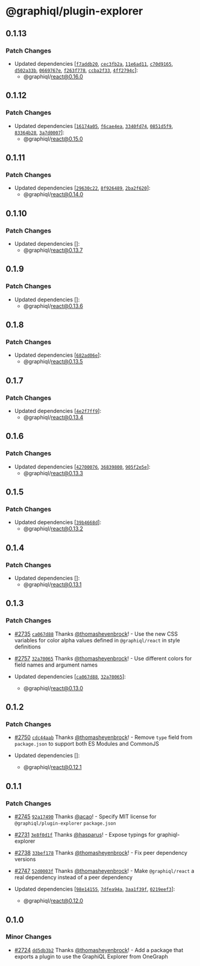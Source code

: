 # @graphiql/plugin-explorer

## 0.1.13

### Patch Changes

- Updated dependencies
  [[`f7addb20`](https://github.com/graphql/graphiql/commit/f7addb20c4a558fbfb4112c8ff095bbc8f9d9147),
  [`cec3fb2a`](https://github.com/graphql/graphiql/commit/cec3fb2a493c4a0c40df7dfad04e1a95ed35e786),
  [`11e6ad11`](https://github.com/graphql/graphiql/commit/11e6ad11e745c671eb320731697887bb8d7177b7),
  [`c70d9165`](https://github.com/graphql/graphiql/commit/c70d9165cc1ef8eb1cd0d6b506ced98c626597f9),
  [`d502a33b`](https://github.com/graphql/graphiql/commit/d502a33b4332f1025e947c02d7cfdc5799365c8d),
  [`0669767e`](https://github.com/graphql/graphiql/commit/0669767e1e2196a78cbefe3679a52bcbb341e913),
  [`f263f778`](https://github.com/graphql/graphiql/commit/f263f778cb95b9f413bd09ca56a43f5b9c2f6215),
  [`ccba2f33`](https://github.com/graphql/graphiql/commit/ccba2f33b67a03f492222f7afde1354cfd033b42),
  [`4ff2794c`](https://github.com/graphql/graphiql/commit/4ff2794c8b6032168e27252096cb276ce712878e)]:
  - @graphiql/react@0.16.0

## 0.1.12

### Patch Changes

- Updated dependencies
  [[`16174a05`](https://github.com/graphql/graphiql/commit/16174a053ed89fb9554d096395ab7bf69c8f6911),
  [`f6cae4ea`](https://github.com/graphql/graphiql/commit/f6cae4eaa0258ea7fcde97ba6368830955f0abf4),
  [`3340fd74`](https://github.com/graphql/graphiql/commit/3340fd745e181ba8f1f5a6ed002a04d253a78d4a),
  [`0851d5f9`](https://github.com/graphql/graphiql/commit/0851d5f9ecf709597d0a698609d88f99c4395665),
  [`83364b28`](https://github.com/graphql/graphiql/commit/83364b28020b5946ed58908d6d977f1de766e75d),
  [`3a7d0007`](https://github.com/graphql/graphiql/commit/3a7d00071922e2005777c92daf6ad0c1ce3e2816)]:
  - @graphiql/react@0.15.0

## 0.1.11

### Patch Changes

- Updated dependencies
  [[`29630c22`](https://github.com/graphql/graphiql/commit/29630c2219bca8b825ab0897840864364a9de2e8),
  [`8f926489`](https://github.com/graphql/graphiql/commit/8f9264896e9971951853463a283a90ba3d1310ef),
  [`2ba2f620`](https://github.com/graphql/graphiql/commit/2ba2f620b6e7de3ae6b5ea641f33e600f7f44e08)]:
  - @graphiql/react@0.14.0

## 0.1.10

### Patch Changes

- Updated dependencies []:
  - @graphiql/react@0.13.7

## 0.1.9

### Patch Changes

- Updated dependencies []:
  - @graphiql/react@0.13.6

## 0.1.8

### Patch Changes

- Updated dependencies
  [[`682ad06e`](https://github.com/graphql/graphiql/commit/682ad06e58ded2f82fa973e8e6613dd654417fe2)]:
  - @graphiql/react@0.13.5

## 0.1.7

### Patch Changes

- Updated dependencies
  [[`4e2f7ff9`](https://github.com/graphql/graphiql/commit/4e2f7ff99c578ceae54a1ae17c02088bd91b89c3)]:
  - @graphiql/react@0.13.4

## 0.1.6

### Patch Changes

- Updated dependencies
  [[`42700076`](https://github.com/graphql/graphiql/commit/4270007671ce52f6c2250739916083611748b657),
  [`36839800`](https://github.com/graphql/graphiql/commit/36839800de128b05d11c262036c8240390c72a14),
  [`905f2e5e`](https://github.com/graphql/graphiql/commit/905f2e5ea3f0b304d27ea583e250ed4baff5016e)]:
  - @graphiql/react@0.13.3

## 0.1.5

### Patch Changes

- Updated dependencies
  [[`39b4668d`](https://github.com/graphql/graphiql/commit/39b4668d43176526d37ecf07d8c86901d53e0d80)]:
  - @graphiql/react@0.13.2

## 0.1.4

### Patch Changes

- Updated dependencies []:
  - @graphiql/react@0.13.1

## 0.1.3

### Patch Changes

- [#2735](https://github.com/graphql/graphiql/pull/2735)
  [`ca067d88`](https://github.com/graphql/graphiql/commit/ca067d88148c5d221d196790a997ad599038fad1)
  Thanks [@thomasheyenbrock](https://github.com/thomasheyenbrock)! - Use the new
  CSS variables for color alpha values defined in `@graphiql/react` in style
  definitions

* [#2757](https://github.com/graphql/graphiql/pull/2757)
  [`32a70065`](https://github.com/graphql/graphiql/commit/32a70065434eaa7733e28cda0ea0e7d51952e62a)
  Thanks [@thomasheyenbrock](https://github.com/thomasheyenbrock)! - Use
  different colors for field names and argument names

* Updated dependencies
  [[`ca067d88`](https://github.com/graphql/graphiql/commit/ca067d88148c5d221d196790a997ad599038fad1),
  [`32a70065`](https://github.com/graphql/graphiql/commit/32a70065434eaa7733e28cda0ea0e7d51952e62a)]:
  - @graphiql/react@0.13.0

## 0.1.2

### Patch Changes

- [#2750](https://github.com/graphql/graphiql/pull/2750)
  [`cdc44aab`](https://github.com/graphql/graphiql/commit/cdc44aabdc549f5a0359b8f69506cc0c31661d16)
  Thanks [@thomasheyenbrock](https://github.com/thomasheyenbrock)! - Remove
  `type` field from `package.json` to support both ES Modules and CommonJS

- Updated dependencies []:
  - @graphiql/react@0.12.1

## 0.1.1

### Patch Changes

- [#2745](https://github.com/graphql/graphiql/pull/2745)
  [`92a17490`](https://github.com/graphql/graphiql/commit/92a17490c3842b4f83ed1065b73a803f73d02a17)
  Thanks [@acao](https://github.com/acao)! - Specify MIT license for
  `@graphiql/plugin-explorer` `package.json`

* [#2731](https://github.com/graphql/graphiql/pull/2731)
  [`3e8f0d1f`](https://github.com/graphql/graphiql/commit/3e8f0d1fe4da5cdea94240119bbad587720ca324)
  Thanks [@hasparus](https://github.com/hasparus)! - Expose typings for
  graphiql-explorer

- [#2738](https://github.com/graphql/graphiql/pull/2738)
  [`33bef178`](https://github.com/graphql/graphiql/commit/33bef17832edb29f5b26f4ed1cf33fd0d7fbbed1)
  Thanks [@thomasheyenbrock](https://github.com/thomasheyenbrock)! - Fix peer
  dependency versions

* [#2747](https://github.com/graphql/graphiql/pull/2747)
  [`52d0003f`](https://github.com/graphql/graphiql/commit/52d0003fd0c405da65b7b23dcfed9f3aacbad067)
  Thanks [@thomasheyenbrock](https://github.com/thomasheyenbrock)! - Make
  `@graphiql/react` a real dependency instead of a peer dependency

* Updated dependencies
  [[`98e14155`](https://github.com/graphql/graphiql/commit/98e14155c650ee7c5ac639e594eb47f0052b7fa9),
  [`7dfea94a`](https://github.com/graphql/graphiql/commit/7dfea94afc0cfe79b5080f10d840bfdce53f02d7),
  [`3aa1f39f`](https://github.com/graphql/graphiql/commit/3aa1f39f6df559b54f703937ed510c8ba1f21058),
  [`0219eef3`](https://github.com/graphql/graphiql/commit/0219eef39146495749aca2487112db52fa3bb8fd)]:
  - @graphiql/react@0.12.0

## 0.1.0

### Minor Changes

- [#2724](https://github.com/graphql/graphiql/pull/2724)
  [`dd5db3b2`](https://github.com/graphql/graphiql/commit/dd5db3b2ee08b240ba7b77a9b7ff621115bd25f3)
  Thanks [@thomasheyenbrock](https://github.com/thomasheyenbrock)! - Add a
  package that exports a plugin to use the GraphiQL Explorer from OneGraph
